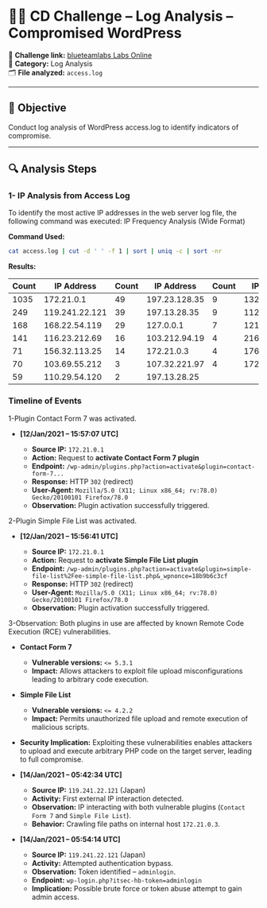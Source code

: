 # 🕵️‍♂️ CD Challenge – Log Analysis – Compromised WordPress

🔗 **Challenge link:** [blueteamlabs Labs Online](https://blueteamlabs.online/home/challenge/log-analysis-compromised-wordpress-ce000f5b59)  
📂 **Category:** Log Analysis  
🗂️ **File analyzed:** `access.log`

---

## 🎯 Objective
Conduct log analysis of WordPress access.log to identify indicators of compromise.

---
## 🔍 Analysis Steps
### 1- IP Analysis from Access Log

To identify the most active IP addresses in the web server log file, the following command was executed:
IP Frequency Analysis (Wide Format)

**Command Used:**

```bash
cat access.log | cut -d ' ' -f 1 | sort | uniq -c | sort -nr
```

**Results:**

| Count | IP Address     | Count | IP Address    | Count | IP Address    | Count | IP Address   |
| ----- | -------------- | ----- | ------------- | ----- | ------------- | ----- | ------------ |
| 1035  | 172.21.0.1     | 49    | 197.23.128.35 | 9     | 132.52.56.77  | 1     | 197.13.28.71 |
| 249   | 119.241.22.121 | 39    | 197.13.28.35  | 9     | 112.33.245.11 | 1     | 197.13.28.61 |
| 168   | 168.22.54.119  | 29    | 127.0.0.1     | 7     | 121.39.211.39 | 1     | 197.13.28.51 |
| 141   | 116.23.212.69  | 16    | 103.212.94.19 | 4     | 216.24.26.193 | 1     | 197.13.28.41 |
| 71    | 156.32.113.25  | 14    | 172.21.0.3    | 4     | 176.33.245.11 | 1     | 197.13.28.31 |
| 70    | 103.69.55.212  | 3     | 107.32.221.97 | 4     | 172.21.0.4    | 1     | 197.13.28.21 |
| 59    | 110.29.54.120  | 2     | 197.13.28.25  |       |               | 1     | 197.13.28.11 |

### Timeline of Events
1-Plugin Contact Form 7 was activated.
* **\[12/Jan/2021 – 15:57:07 UTC]**

  * **Source IP:** `172.21.0.1`
  * **Action:** Request to **activate Contact Form 7 plugin**
  * **Endpoint:** `/wp-admin/plugins.php?action=activate&plugin=contact-form-7...`
  * **Response:** HTTP `302` (redirect)
  * **User-Agent:** `Mozilla/5.0 (X11; Linux x86_64; rv:78.0) Gecko/20100101 Firefox/78.0`
  * **Observation:** Plugin activation successfully triggered.
  
2-Plugin Simple File List was activated.
* **\[12/Jan/2021 – 15:56:41 UTC]**

  * **Source IP:** `172.21.0.1`
  * **Action:** Request to **activate Simple File List plugin**
  * **Endpoint:** `/wp-admin/plugins.php?action=activate&plugin=simple-file-list%2Fee-simple-file-list.php&_wpnonce=18b9b6c3cf`
  * **Response:** HTTP `302` (redirect)
  * **User-Agent:** `Mozilla/5.0 (X11; Linux x86_64; rv:78.0) Gecko/20100101 Firefox/78.0`
  * **Observation:** Plugin activation successfully triggered.

3-Observation: Both plugins in use are affected by known Remote Code Execution (RCE) vulnerabilities.

  * **Contact Form 7**

    * **Vulnerable versions:** `<= 5.3.1`
    * **Impact:** Allows attackers to exploit file upload misconfigurations leading to arbitrary code execution.

  * **Simple File List**

    * **Vulnerable versions:** `<= 4.2.2`
    * **Impact:** Permits unauthorized file upload and remote execution of malicious scripts.

* **Security Implication:**
  Exploiting these vulnerabilities enables attackers to upload and execute arbitrary PHP code on the target server, leading to full compromise.

* **\[14/Jan/2021 – 05:42:34 UTC]**

  * **Source IP:** `119.241.22.121` (Japan)
  * **Activity:** First external IP interaction detected.
  * **Observation:** IP interacting with both vulnerable plugins (`Contact Form 7` and `Simple File List`).
  * **Behavior:** Crawling file paths on internal host `172.21.0.3`.

* **\[14/Jan/2021 – 05:54:14 UTC]**

  * **Source IP:** `119.241.22.121` (Japan)
  * **Activity:** Attempted authentication bypass.
  * **Observation:** Token identified – `adminlogin`.
  * **Endpoint:** `wp-login.php?itsec-hb-token=adminlogin`
  * **Implication:** Possible brute force or token abuse attempt to gain admin access.

